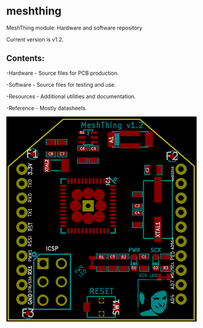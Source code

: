meshthing
=========

MeshThing module: Hardware and software repository

Current version is v1.2.

Contents:
----------
-Hardware - Source files for PCB production.

-Software - Source files for testing and use.

-Resources - Additional utilities and documentation.

-Reference - Mostly datasheets.

![MeshThing v1.2](https://github.com/geekscape/meshthing/blob/master/Hardware/Gerbers/MTv1.2FrontRefOnly.png?raw=true)
